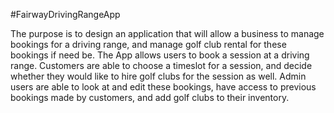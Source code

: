#FairwayDrivingRangeApp

The purpose is to design an application that will allow a business to manage bookings for a driving range, and manage golf club rental for these bookings if need be. 
The App allows users to book a session at a driving range. Customers are able to choose a timeslot for a session, and decide whether they would like to hire golf clubs for the session as well. 
Admin users are able to look at and edit these bookings, have access to previous bookings made by customers, and add golf clubs to their inventory.
